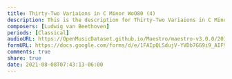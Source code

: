 ```yaml
---
title: Thirty-Two Variaions in C Minor WoO80 (4)
description: This is the description for Thirty-Two Variaions in C Minor WoO80 by Ludwig van Beethoven
composers: [Ludwig van Beethoven]
periods: [Classical]
audioURL: https://OpenMusicDataset.github.io/Maestro/maestro-v3.0.0/2011/MIDI-Unprocessed_25_R3_2011_MID--AUDIO_R3-D9_04_Track04_wav.midi
formURL: https://docs.google.com/forms/d/e/1FAIpQLSdujV-YVDb7GG9i9_AIF9KsOfkd4Dh_cfDCe3sgWeCG9cf2yw/viewform
comments: true
share: true
date: 2021-08-08T07:43:13-06:00
---
```

